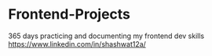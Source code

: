 # Frontend-Projects
365 days practicing and documenting my frontend dev skills https://www.linkedin.com/in/shashwat12a/
